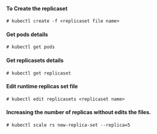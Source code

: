 #### To Create the replicaset
```
# kubectl create -f <replicaset file name>
```

#### Get pods details

```
# kubectl get pods
```

#### Get replicasets details

```
# kubectl get replicaset
```

#### Edit runtime replicas set file

```
# kubectl edit replicasets <replicaset name>
```


#### Increasing the number of replicas without edits the files.

```
# kubectl scale rs new-replica-set --replica=5
```